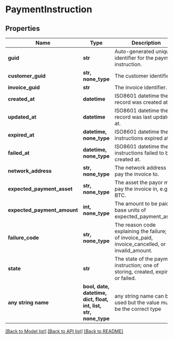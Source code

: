# PaymentInstruction


## Properties
Name | Type | Description | Notes
------------ | ------------- | ------------- | -------------
**guid** | **str** | Auto-generated unique identifier for the payment instruction. | [optional] 
**customer_guid** | **str, none_type** | The customer identifier. | [optional] 
**invoice_guid** | **str** | The invoice identifier. | [optional] 
**created_at** | **datetime** | ISO8601 datetime the record was created at. | [optional] 
**updated_at** | **datetime** | ISO8601 datetime the record was last updated at. | [optional] 
**expired_at** | **datetime, none_type** | ISO8601 datetime the instructions expired at. | [optional] 
**failed_at** | **datetime, none_type** | ISO8601 datetime the instructions failed to be created at. | [optional] 
**network_address** | **str, none_type** | The network address to pay the invoice to. | [optional] 
**expected_payment_asset** | **str, none_type** | The asset the payor must pay the invoice in, e.g., BTC. | [optional] 
**expected_payment_amount** | **int, none_type** | The amount to be paid in base units of expected_payment_asset. | [optional] 
**failure_code** | **str, none_type** | The reason code explaining the failure; ond of invoice_paid, invoice_cancelled, or invalid_amount. | [optional] 
**state** | **str** | The state of the payment instruction; one of storing, created, expired, or failed. | [optional] 
**any string name** | **bool, date, datetime, dict, float, int, list, str, none_type** | any string name can be used but the value must be the correct type | [optional]

[[Back to Model list]](../README.md#documentation-for-models) [[Back to API list]](../README.md#documentation-for-api-endpoints) [[Back to README]](../README.md)


